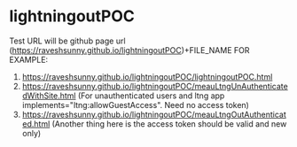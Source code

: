 # lightningoutPOC

Test URL will be github page url (https://raveshsunny.github.io/lightningoutPOC)+FILE_NAME
FOR EXAMPLE: 
1. https://raveshsunny.github.io/lightningoutPOC/lightningoutPOC.html
2. https://raveshsunny.github.io/lightningoutPOC/meauLtngUnAuthenticatedWithSite.html (For unauthenticated users and ltng app implements="ltng:allowGuestAccess". Need no access token)
3. https://raveshsunny.github.io/lightningoutPOC/meauLtngOutAuthenticated.html (Another thing here is the access token should be valid and new only)

